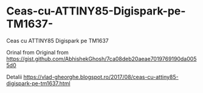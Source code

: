 # Ceas-cu-ATTINY85-Digispark-pe-TM1637-

Ceas cu ATTINY85 Digispark pe TM1637 

Orinal from Original from https://gist.github.com/AbhishekGhosh/7ca08deb20aeae7019769190da0055d0

Detalii https://vlad-gheorghe.blogspot.ro/2017/08/ceas-cu-attiny85-digispark-pe-tm1637.html
